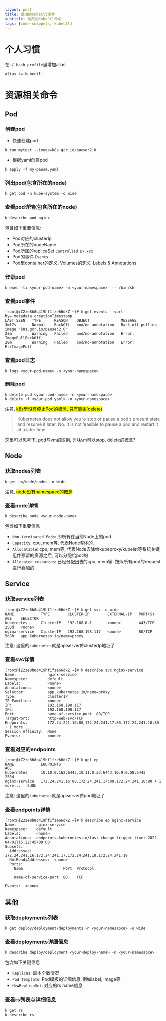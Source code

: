 ```yaml
---
layout: post 
title: 常用的KubeCtl命令 
subtitle: 常用的KubeCtl命令
tags: [code-snippets, kubectl]
---
```


# 个人习惯
在`~/.bash_profile`里增加alias: 
```shell
alias k='kubectl'
```

# 资源相关命令
## Pod

### 创建pod
- 快速创建pod
```shell
k run mytest --image=k8s.gcr.io/pause:2.0
```

- 根据yaml创建pod
```shell
k apply -f my-pause.yaml
```

### 列出pod(包含所在的node)
```shell
k get pod -n kube-system -o wide
```

### 查看pod详情(包含所在的node)

```shell
k describe pod nginx
```

包含如下重要信息:
- Pod对应的clusterIp
- Pod所在的nodeName
- Pod所属的replicaSet `Controlled By xxx`
- Pod的事件 `Events`
- Pod里container的定义, Volumes的定义, Labels & Annotations

### 登录pod
```shell
k exec -ti <your-pod-name> -n <your-namespace>  -- /bin/sh
```

### 查看pod事件
```shell
[root@iZ2ze8h8q419hf1fze66dkZ ~]# k get events --sort-by=.metadata.creationTimestamp
LAST SEEN   TYPE      REASON    OBJECT              MESSAGE
3m17s       Normal    BackOff   pod/no-annotation   Back-off pulling image "k8s.gcr.io/pause:2.0"
23m         Warning   Failed    pod/no-annotation   Error: ImagePullBackOff
28m         Warning   Failed    pod/no-annotation   Error: ErrImagePull
```

### 查看pod日志
```shell
k logs <your-pod-name> -n <your-namespace>
```

### 删除pod
```shell
k delete pod <your-pod-name> -n <your-namespace>
k delete -f <your-pod.yaml> -n <your-namespace>
```
注意, [<mark>k8s里没有停止Pod的概念, 只有删除(delete)</mark>](https://linuxhint.com/kubectl-stop-pod/)
> Kubernetes does not allow you to stop or pause a pod’s present state and resume it later. No. It is not feasible to pause a pod and restart it at a later time.

这里可以思考下, pod与vm的区别, 为啥vm可以stop, delete的概念? 


## Node
### 获取nodes列表

```shell
k get no/node/nodes -o wide
```
注意, <mark>node没有namespace的概念</mark>

### 查看node详情

```shell
k describe node <your-node-name>
```
包含如下重要信息
- `Non-terminated Pods`: 即所有在当前Node上的pod
- `Capacity`: cpu, mem等, 代表Node整体的.
- `Allocatable`: cpu, mem等, 代表Node去除给kubeproxy/kubelet等系统关键组件预留的资源之后, 可以分配给pod的
- `Allocated resources`: 已经分配出去的cpu, mem等. 按照所有pod的request进行叠加的.

## Service
### 获取service列表
```shell
[root@iZ2ze8h8q419hf1fze66dkZ ~]# k get svc -o wide
NAME            TYPE        CLUSTER-IP        EXTERNAL-IP   PORT(S)   AGE    SELECTOR
kubernetes      ClusterIP   192.168.0.1       <none>        443/TCP   258d   <none>
nginx-service   ClusterIP   192.168.198.117   <none>        80/TCP    5d8h   app.kubernetes.io/name=proxy
```
注意: 这里的`kubernetes`就是apiserver的clusterIp地址了

### 查看svc详情
```shell
[root@iZ2ze8h8q419hf1fze66dkZ ~]# k describe svc nginx-service
Name:              nginx-service
Namespace:         default
Labels:            <none>
Annotations:       <none>
Selector:          app.kubernetes.io/name=proxy
Type:              ClusterIP
IP Families:       <none>
IP:                192.168.198.117
IPs:               192.168.198.117
Port:              name-of-service-port  80/TCP
TargetPort:        http-web-svc/TCP
Endpoints:         172.24.241.16:80,172.24.241.17:80,172.24.241.18:80 + 1 more...
Session Affinity:  None
Events:            <none>
```

### 查看对应的endpoints
```shell
[root@iZ2ze8h8q419hf1fze66dkZ ~]# k get ep
NAME            ENDPOINTS                                                        AGE
kubernetes      10.10.0.162:6443,10.11.0.33:6443,10.9.0.58:6443                  258d
nginx-service   172.24.241.16:80,172.24.241.17:80,172.24.241.18:80 + 1 more...   5d8h
```
注意: 这里的`kubernetes`就是apiserver的pod地址了


### 查看endpoints详情
```shell
[root@iZ2ze8h8q419hf1fze66dkZ ~]# k describe ep nginx-service
Name:         nginx-service
Namespace:    default
Labels:       <none>
Annotations:  endpoints.kubernetes.io/last-change-trigger-time: 2022-04-01T15:22:45+08:00
Subsets:
  Addresses:          172.24.241.16,172.24.241.17,172.24.241.18,172.24.241.19
  NotReadyAddresses:  <none>
  Ports:
    Name                  Port  Protocol
    ----                  ----  --------
    name-of-service-port  80    TCP

Events:  <none>
```

## 其他

### 获取deployments列表
```shell
k get deploy/deployment/deployments -n <your-namesapce> -o wide
```

### 查看deployments详细信息
```shell
k describe deploy/deployment <your-deploy-name> -n <your-namesapce>
```
包含如下关键信息
- `Replicas`: 副本个数情况
- `Pod Template`: Pod模板的详细信息, 例如label, image等
- `NewReplicaSet`: 对应的rs name信息

### 查看rs列表与详细信息
```shell
k get rs
k describe rs
```


